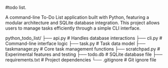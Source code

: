 #todo list.

A command-line To-Do List application built with Python, featuring a modular architecture and SQLite database integration. This project allows users to manage tasks efficiently through a simple CLI interface.

python_todo_list/
├── api.py # Handles database interactions
├── cli.py # Command-line interface logic
├── task.py # Task data model
├── taskmanager.py # Core task management functions
├── scratchpad.py # Experimental features and testing
├── todo.db # SQLite database file
├── requirements.txt # Project dependencies
└── .gitignore # Git ignore file
